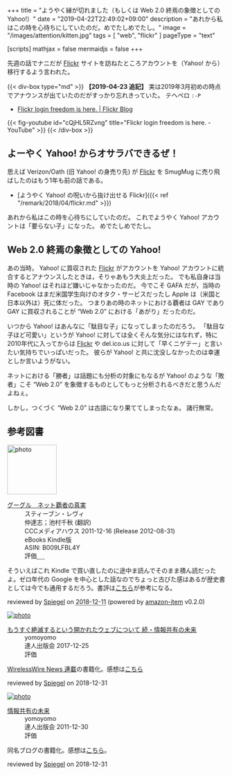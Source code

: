 +++
title = "ようやく縁が切れました（もしくは Web 2.0 終焉の象徴としての Yahoo!）"
date = "2019-04-22T22:49:02+09:00"
description = "あれから私はこの時を心待ちにしていたのだ。めでたしめでたし。"
image = "/images/attention/kitten.jpg"
tags = [ "web", "flickr" ]
pageType = "text"

[scripts]
  mathjax = false
  mermaidjs = false
+++

先週の話でナニだが [Flickr] サイトを訪ねたところアカウントを（Yahoo! から）移行するよう言われた。

{{< div-box type="md" >}}
**【2019-04-23 追記】**
実は2019年3月初めの時点でアナウンスが出ていたのだがすっかり忘れきっていた。
テヘペロ `:-P`

- [Flickr login freedom is here. | Flickr Blog](https://blog.flickr.net/en/2019/03/04/flickr-login-freedom-is-here/)

{{< fig-youtube id="cQjHL5RZvng" title="Flickr login freedom is here. - YouTube" >}}
{{< /div-box >}}

## よーやく Yahoo! からオサラバできるぜ！

思えば Verizon/Oath (旧 Yahoo! の身売り先) が [Flickr] を SmugMug に売り飛ばしたのはもう1年も前の話である。

- [ようやく Yahoo! の呪いから抜け出せる Flickr]({{< ref "/remark/2018/04/flickr.md" >}})

あれから私はこの時を心待ちにしていたのだ。
これでようやく Yahoo! アカウントは「要らない子」になった。
めでたしめでたし。

## Web 2.0 終焉の象徴としての Yahoo!

あの当時， Yahoo! に買収された [Flickr] がアカウントを Yahoo! アカウントに統合するとアナウンスしたときは，そりゃあもう大炎上だった。
でも私自身は当時の Yahoo! はそれほど嫌いじゃなかったのだ。
今でこそ GAFA だが，当時の Facebook はまだ米国学生向けのオタク・サービスだったし Apple は（米国と日本以外は）死に体だった。
つまりあの時のネットにおける覇者は GAY であり GAY に買収されることが “Web 2.0” における「あがり」だったのだ。

いつから Yahoo! はあんなに「駄目な子」になってしまったのだろう。
「駄目な子ほど可愛い」というが Yahoo! に対しては全くそんな気分にはなれず，特に2010年代に入ってからは  [Flickr] や del.ico.us に対して「早くニゲテー」と言いたい気持ちでいっぱいだった。
彼らが Yahoo! と共に沈没しなかったのは幸運としか言いようがない。

ネットにおける「勝者」は話題にも分析の対象にもなるが Yahoo! のような「敗者」こそ “Web 2.0” を象徴するものとしてもっと分析されるべきだと思うんだよねぇ。

しかし，つくづく “Web 2.0” は古語になり果ててしまったなぁ。
諸行無常。

[Flickr]: https://www.flickr.com/

## 参考図書

<div class="hreview">
  <div class="photo"><a class="item url" href="https://www.amazon.co.jp/%E3%82%B0%E3%83%BC%E3%82%B0%E3%83%AB-%E3%83%8D%E3%83%83%E3%83%88%E8%A6%87%E8%80%85%E3%81%AE%E7%9C%9F%E5%AE%9F-%E3%82%B9%E3%83%86%E3%82%A3%E3%83%BC%E3%83%96%E3%83%B3%E3%83%BB%E3%83%AC%E3%83%B4%E3%82%A3-ebook/dp/B009LFBL4Y?SubscriptionId=AKIAJYVUJ3DMTLAECTHA&tag=baldandersinf-22&linkCode=xm2&camp=2025&creative=165953&creativeASIN=B009LFBL4Y"><img src="https://images-fe.ssl-images-amazon.com/images/I/412TwuSJT1L._SL160_.jpg" width="114" alt="photo"></a></div>
  <dl class="fn">
    <dt><a href="https://www.amazon.co.jp/%E3%82%B0%E3%83%BC%E3%82%B0%E3%83%AB-%E3%83%8D%E3%83%83%E3%83%88%E8%A6%87%E8%80%85%E3%81%AE%E7%9C%9F%E5%AE%9F-%E3%82%B9%E3%83%86%E3%82%A3%E3%83%BC%E3%83%96%E3%83%B3%E3%83%BB%E3%83%AC%E3%83%B4%E3%82%A3-ebook/dp/B009LFBL4Y?SubscriptionId=AKIAJYVUJ3DMTLAECTHA&tag=baldandersinf-22&linkCode=xm2&camp=2025&creative=165953&creativeASIN=B009LFBL4Y">グーグル　ネット覇者の真実</a></dt>
	<dd>スティーブン・レヴィ</dd>
	<dd>仲達志；池村千秋 (翻訳)</dd>
    <dd>CCCメディアハウス 2011-12-16 (Release 2012-08-31)</dd>
    <dd>eBooks Kindle版</dd>
    <dd>ASIN: B009LFBL4Y</dd>
    <dd>評価<abbr class="rating fa-sm" title="3">&nbsp;<i class="fas fa-star"></i>&nbsp;<i class="fas fa-star"></i>&nbsp;<i class="fas fa-star"></i>&nbsp;<i class="far fa-star"></i>&nbsp;<i class="far fa-star"></i></abbr></dd>
  </dl>
  <p class="description">そういえばこれ Kindle で買い直したのに途中ま読んでそのまま積ん読だったよ。ゼロ年代の Google を中心とした話なのでちょっと古びた感はあるが歴史書としては今でも通用するだろう。書評は<a href="https://www.yamdas.org/booklog/intheplex.html" title="yomoyomoの読書記録 - スティーブン・レヴィ『グーグル　ネット覇者の真実　追われる立場から追う立場へ』（阪急コミュニケーションズ）">こちら</a>が参考になる。</p>
  <p class="powered-by" >reviewed by <a href='#maker' class='reviewer'>Spiegel</a> on <abbr class="dtreviewed" title="2018-12-11">2018-12-11</abbr> (powered by <a href="https://github.com/spiegel-im-spiegel/amazon-item" >amazon-item</a> v0.2.0)</p>
</div>

<div class="hreview" >
	<div class="photo"><a class="item url" href="https://tatsu-zine.com/books/infoshare2"><img src="https://tatsu-zine.com/images/books/877/cover_s.jpg" alt="photo"></a></div>
    <dl class="fn">
      <dt><a href="https://tatsu-zine.com/books/infoshare2">もうすぐ絶滅するという開かれたウェブについて 続・情報共有の未来</a></dt>
      <dd>yomoyomo</dd>
      <dd>達人出版会 2017-12-25</dd>
      <dd>評価&nbsp;<abbr class="rating fa-sm" title="4">
        <i class="fas fa-star"></i>
        <i class="fas fa-star"></i>
        <i class="fas fa-star"></i>
        <i class="fas fa-star"></i>
        <i class="far fa-star"></i>
      </abbr></dd>
    </dl>
    <p class="description"><a href="https://wirelesswire.jp/author/yomoyomo/">WirelessWire News 連載</a>の書籍化。感想は<a href="/remark/2019/01/infoshare2/">こちら</a></p>
	<p class="powered-by" >reviewed by <a href='#maker' class='reviewer'>Spiegel</a> on <abbr class="dtreviewed">2018-12-31</abbr></p>
</div>

<div class="hreview" >
	<div class="photo"><a class="item url" href="https://tatsu-zine.com/books/infoshare"><img src="https://tatsu-zine.com/images/books/15/cover_s.jpg" alt="photo"></a></div>
    <dl class="fn">
      <dt><a href="https://tatsu-zine.com/books/infoshare">情報共有の未来</a></dt>
      <dd>yomoyomo</dd>
      <dd>達人出版会 2011-12-30</dd>
      <dd>評価&nbsp;<abbr class="rating fa-sm" title="4">
        <i class="fas fa-star"></i>
        <i class="fas fa-star"></i>
        <i class="fas fa-star"></i>
        <i class="fas fa-star"></i>
        <i class="far fa-star"></i>
      </abbr></dd>
    </dl>
    <p class="description">同名ブログの書籍化。感想は<a href="https://baldanders.info/blog/000611/">こちら</a>。</p>
    <p class="powered-by" >reviewed by <a href='#maker' class='reviewer'>Spiegel</a> on <abbr class="dtreviewed">2018-12-31</abbr></p>
</div>
